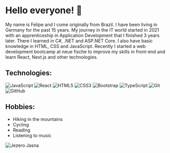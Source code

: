 # Hello everyone! 👋

My name is Felipe and I come originally from Brazil. I have been living in Germany for the past 15 years. My journey in the IT world started in 2021 with an apprenticeship in Application Development that I finished 3 years later. There I learned in C#, .NET and ASP.NET Core. I also have basic knowledge in HTML, CSS and JavaScript. Recently I started a web development bootcamp at neue fische to improve my skills in front-end and learn React, Next.js and other technologies.

## Technologies:

![JavaScript](https://img.shields.io/badge/-JavaScript-black?style=flat-square&logo=javascript)
![React](https://img.shields.io/badge/-React-black?style=flat-square&logo=react)
![HTML5](https://img.shields.io/badge/-HTML5-E34F26?style=flat-square&logo=html5&logoColor=white)
![CSS3](https://img.shields.io/badge/-CSS3-1572B6?style=flat-square&logo=css3)
![Bootstrap](https://img.shields.io/badge/-Bootstrap-563D7C?style=flat-square&logo=bootstrap)
![TypeScript](https://img.shields.io/badge/-TypeScript-007ACC?style=flat-square&logo=typescript)
![Git](https://img.shields.io/badge/-Git-black?style=flat-square&logo=git)
![GitHub](https://img.shields.io/badge/-GitHub-181717?style=flat-square&logo=github)

## Hobbies:

- Hiking in the mountains
- Cycling
- Reading
- Listening to music

![Jezero Jasna](https://external-content.duckduckgo.com/iu/?u=https%3A%2F%2Ffinestayslovenia.com%2Fwp-content%2Fuploads%2F2019%2F12%2Flake-jasna-slovenia.jpg&f=1&nofb=1&ipt=1e92ab553a64d789ffdc5ac9957094c920ab23e6056a16e4621d4913cec67384)

